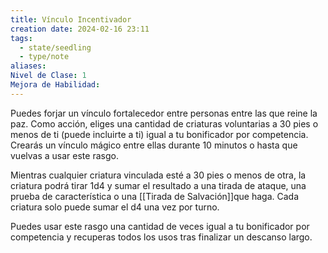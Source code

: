 ```yaml
---
title: Vínculo Incentivador
creation date: 2024-02-16 23:11
tags:
  - state/seedling
  - type/note
aliases: 
Nivel de Clase: 1
Mejora de Habilidad:
---
```

Puedes forjar un vínculo fortalecedor entre personas entre las que reine la paz. Como acción, eliges una cantidad de criaturas voluntarias a 30 pies o menos de ti (puede incluirte a ti) igual a tu
bonificador por competencia. Crearás un vínculo mágico entre ellas durante 10 minutos o hasta que vuelvas a usar este rasgo. 

Mientras cualquier criatura vinculada esté a 30 pies o menos de otra, la criatura podrá tirar 1d4 y sumar el resultado a una tirada de ataque, una prueba de característica o una [[Tirada de Salvación]]que haga. Cada criatura solo puede sumar el d4 una vez por turno.

Puedes usar este rasgo una cantidad de veces igual a tu bonificador por competencia y recuperas
todos los usos tras finalizar un descanso largo.

